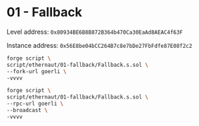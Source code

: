 # 01 - Fallback

Level address: `0x80934BE6B8B872B364b470Ca30EaAd8AEAC4f63F`

Instance address: `0x56E8be04bCC264B7c8e7bDe27FbFdfe87E08f2c2`

```sh
forge script \
script/ethernaut/01-fallback/Fallback.s.sol \
--fork-url goerli \
-vvvv
```

```sh
forge script \
script/ethernaut/01-fallback/Fallback.s.sol \
--rpc-url goerli \
--broadcast \
-vvvv
```

